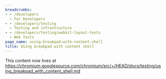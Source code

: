 ```yaml
---
breadcrumbs:
- - /developers
  - For Developers
- - /developers/testing
  - Testing and infrastructure
- - /developers/testing/webkit-layout-tests
  - Web Tests
page_name: using-breakpad-with-content-shell
title: Using breakpad with content shell
---
```


This content now lives at
<https://chromium.googlesource.com/chromium/src/+/HEAD/docs/testing/using_breakpad_with_content_shell.md>